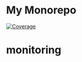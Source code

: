# My Monorepo

[![Coverage](https://codecov.io/github/seungbaeji/practice_devops/graph/badge.svg?token=C2W84WXXKA)](https://codecov.io/github/seungbaeji/practice_devops)
# monitoring
